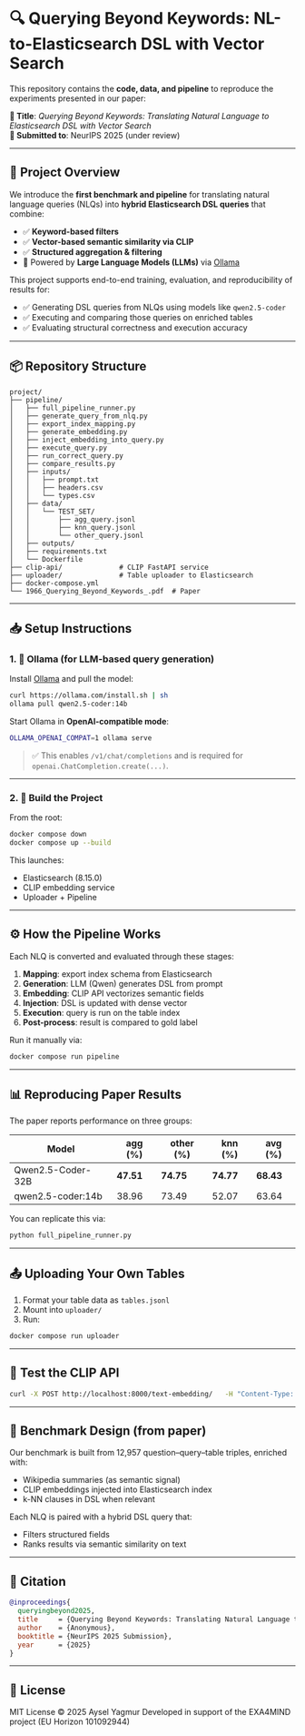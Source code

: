 # 🔍 Querying Beyond Keywords: NL-to-Elasticsearch DSL with Vector Search

This repository contains the **code, data, and pipeline** to reproduce the experiments presented in our paper:

**📝 Title**: _Querying Beyond Keywords: Translating Natural Language to Elasticsearch DSL with Vector Search_  
**📍 Submitted to**: NeurIPS 2025 (under review)  

---

## 🧠 Project Overview

We introduce the **first benchmark and pipeline** for translating natural language queries (NLQs) into **hybrid Elasticsearch DSL queries** that combine:

- ✅ **Keyword-based filters**
- ✅ **Vector-based semantic similarity via CLIP**
- ✅ **Structured aggregation & filtering**
- 🧠 Powered by **Large Language Models (LLMs)** via [Ollama](https://ollama.com/)

This project supports end-to-end training, evaluation, and reproducibility of results for:

- ✅ Generating DSL queries from NLQs using models like `qwen2.5-coder`
- ✅ Executing and comparing those queries on enriched tables
- ✅ Evaluating structural correctness and execution accuracy

---

## 📦 Repository Structure

```text
project/
├── pipeline/
│   ├── full_pipeline_runner.py
│   ├── generate_query_from_nlq.py
│   ├── export_index_mapping.py
│   ├── generate_embedding.py
│   ├── inject_embedding_into_query.py
│   ├── execute_query.py
│   ├── run_correct_query.py
│   ├── compare_results.py
│   ├── inputs/
│   │   ├── prompt.txt
│   │   ├── headers.csv
│   │   └── types.csv
│   ├── data/
│   │   └── TEST_SET/
│   │       ├── agg_query.jsonl
│   │       ├── knn_query.jsonl
│   │       └── other_query.jsonl
│   ├── outputs/
│   ├── requirements.txt
│   └── Dockerfile
├── clip-api/              # CLIP FastAPI service
├── uploader/              # Table uploader to Elasticsearch
├── docker-compose.yml
└── 1966_Querying_Beyond_Keywords_.pdf  # Paper
```

---

## 📥 Setup Instructions

### 1. 🧠 Ollama (for LLM-based query generation)

Install [Ollama](https://ollama.com) and pull the model:

```bash
curl https://ollama.com/install.sh | sh
ollama pull qwen2.5-coder:14b
```

Start Ollama in **OpenAI-compatible mode**:

```bash
OLLAMA_OPENAI_COMPAT=1 ollama serve
```

> ✅ This enables `/v1/chat/completions` and is required for `openai.ChatCompletion.create(...)`.

---

### 2. 🐳 Build the Project

From the root:

```bash
docker compose down
docker compose up --build
```

This launches:
- Elasticsearch (8.15.0)
- CLIP embedding service
- Uploader + Pipeline

---

## ⚙️ How the Pipeline Works

Each NLQ is converted and evaluated through these stages:

1. **Mapping**: export index schema from Elasticsearch
2. **Generation**: LLM (Qwen) generates DSL from prompt
3. **Embedding**: CLIP API vectorizes semantic fields
4. **Injection**: DSL is updated with dense vector
5. **Execution**: query is run on the table index
6. **Post-process**: result is compared to gold label

Run it manually via:

```bash
docker compose run pipeline
```

---

## 📊 Reproducing Paper Results

The paper reports performance on three groups:

| Model                      | agg (%) | other (%) | knn (%) | avg (%) |
|---------------------------|---------|-----------|---------|---------|
| Qwen2.5-Coder-32B         | **47.51** | **74.75**  | **74.77** | **68.43** |
| qwen2.5-coder:14b         | 38.96   | 73.49     | 52.07   | 63.64  |

You can replicate this via:

```bash
python full_pipeline_runner.py
```

---

## 📤 Uploading Your Own Tables

1. Format your table data as `tables.jsonl`
2. Mount into `uploader/`
3. Run:

```bash
docker compose run uploader
```

---

## 🧪 Test the CLIP API

```bash
curl -X POST http://localhost:8000/text-embedding/   -H "Content-Type: application/json"   -d '{"text": "The Eiffel Tower is in Paris."}'
```

---

## 🧪 Benchmark Design (from paper)

Our benchmark is built from 12,957 question–query–table triples, enriched with:

- Wikipedia summaries (as semantic signal)
- CLIP embeddings injected into Elasticsearch index
- k-NN clauses in DSL when relevant

Each NLQ is paired with a hybrid DSL query that:
- Filters structured fields
- Ranks results via semantic similarity on text

---

## 🧾 Citation

```bibtex
@inproceedings{
  queryingbeyond2025,
  title     = {Querying Beyond Keywords: Translating Natural Language to Elasticsearch DSL with Vector Search},
  author    = {Anonymous},
  booktitle = {NeurIPS 2025 Submission},
  year      = {2025}
}
```

---

## 📜 License

MIT License © 2025 Aysel Yagmur 
Developed in support of the EXA4MIND project (EU Horizon 101092944)
